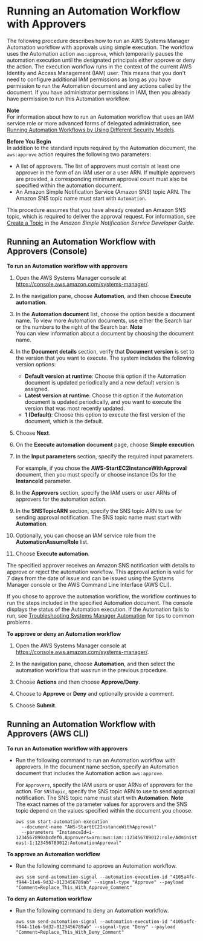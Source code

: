 # Running an Automation Workflow with Approvers<a name="automation-working-executing-approval"></a>

The following procedure describes how to run an AWS Systems Manager Automation workflow with approvals using simple execution\. The workflow uses the Automation action `aws:approve`, which temporarily pauses the automation execution until the designated principals either approve or deny the action\. The execution workflow runs in the context of the current AWS Identity and Access Management \(IAM\) user\. This means that you don't need to configure additional IAM permissions as long as you have permission to run the Automation document and any actions called by the document\. If you have administrator permissions in IAM, then you already have permission to run this Automation workflow\.

**Note**  
For information about how to run an Automation workflow that uses an IAM service role or more advanced forms of delegated administration, see [Running Automation Workflows by Using Different Security Models](automation-walk-security.md)\. 

**Before You Begin**  
In addition to the standard inputs required by the Automation document, the `aws:approve` action requires the following two parameters: 
+ A list of approvers\. The list of approvers must contain at least one approver in the form of an IAM user or a user ARN\. If multiple approvers are provided, a corresponding minimum approval count must also be specified within the automation document\. 
+ An Amazon Simple Notification Service \(Amazon SNS\) topic ARN\. The Amazon SNS topic name must start with `Automation`\.

This procedure assumes that you have already created an Amazon SNS topic, which is required to deliver the approval request\. For information, see [Create a Topic](https://docs.aws.amazon.com/sns/latest/dg/sns-getting-started.html#CreateTopic) in the *Amazon Simple Notification Service Developer Guide*\.

## Running an Automation Workflow with Approvers \(Console\)<a name="automation-working-executing-approval-console"></a>

**To run an Automation workflow with approvers**

1. Open the AWS Systems Manager console at [https://console\.aws\.amazon\.com/systems\-manager/](https://console.aws.amazon.com/systems-manager/)\.

1. In the navigation pane, choose **Automation**, and then choose **Execute automation**\.

1. In the **Automation document** list, choose the option beside a document name\. To view more Automation documents, use either the Search bar or the numbers to the right of the Search bar\. 
**Note**  
You can view information about a document by choosing the document name\.

1. In the **Document details** section, verify that **Document version** is set to the version that you want to execute\. The system includes the following version options: 
   + **Default version at runtime**: Choose this option if the Automation document is updated periodically and a new default version is assigned\.
   + **Latest version at runtime**: Choose this option if the Automation document is updated periodically, and you want to execute the version that was most recently updated\.
   + **1 \(Default\)**: Choose this option to execute the first version of the document, which is the default\.

1. Choose **Next**\.

1. On the **Execute automation document** page, choose **Simple execution**\.

1. In the **Input parameters** section, specify the required input parameters\.

   For example, if you chose the **AWS\-StartEC2InstanceWithApproval** document, then you must specify or choose instance IDs for the **InstanceId** parameter\. 

1. In the **Approvers** section, specify the IAM users or user ARNs of approvers for the automation action\.

1. In the **SNSTopicARN** section, specify the SNS topic ARN to use for sending approval notification\. The SNS topic name must start with **Automation**\.

1. Optionally, you can choose an IAM service role from the **AutomationAssumeRole** list\.

1. Choose **Execute automation**\. 

The specified approver receives an Amazon SNS notification with details to approve or reject the automation workflow\. This approval action is valid for 7 days from the date of issue and can be issued using the Systems Manager console or the AWS Command Line Interface \(AWS CLI\)\.

If you chose to approve the automation workflow, the workflow continues to run the steps included in the specified Automation document\. The console displays the status of the Automation execution\. If the Automation fails to run, see [Troubleshooting Systems Manager Automation](automation-troubleshooting.md) for tips to common problems\.

**To approve or deny an Automation workflow**

1. Open the AWS Systems Manager console at [https://console\.aws\.amazon\.com/systems\-manager/](https://console.aws.amazon.com/systems-manager/)\.

1. In the navigation pane, choose **Automation**, and then select the automation workflow that was run in the previous procedure\.

1. Choose **Actions** and then choose **Approve/Deny**\.

1. Choose to **Approve** or **Deny** and optionally provide a comment\.

1. Choose **Submit**\.

## Running an Automation Workflow with Approvers \(AWS CLI\)<a name="automation-working-executing-approval-cli"></a>

**To run an Automation workflow with approvers**
+ Run the following command to run an Automation workflow with approvers\. In the document name section, specify an Automation document that includes the Automation action `aws:approve`\.

  For `Approvers`, specify the IAM users or user ARNs of approvers for the action\. For `SNSTopic`, specify the SNS topic ARN to use to send approval notification\. The SNS topic name must start with **Automation**\.
**Note**  
The exact names of the parameter values for approvers and the SNS topic depend on the values specified within the document you choose\. 

  ```
  aws ssm start-automation-execution 
    --document-name "AWS-StartEC2InstanceWithApproval" 
    --parameters "InstanceId=i-1234567890abcdef0,Approvers=arn:aws:iam::123456789012:role/Administrator,SNSTopicArn=arn:aws:sns:us-east-1:123456789012:AutomationApproval"
  ```

**To approve an Automation workflow**
+ Run the following command to approve an Automation workflow\.

  ```
  aws ssm send-automation-signal --automation-execution-id "4105a4fc-f944-11e6-9d32-0123456789ab" --signal-type "Approve" --payload "Comment=Replace_This_With_Approve_Comment"
  ```

**To deny an Automation workflow**
+ Run the following command to deny an Automation workflow\.

  ```
  aws ssm send-automation-signal --automation-execution-id "4105a4fc-f944-11e6-9d32-0123456789ab" --signal-type "Deny" --payload "Comment=Replace_This_With_Deny_Comment"
  ```